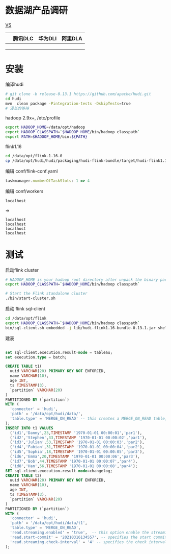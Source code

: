 # 数据湖产品调研

[VS](https://github.com/leesf/hudi-resources)

|      | 腾讯DLC | 华为DLI | 阿里DLA |
| ---- | ------- | ------- | ------- |
|      |         |         |         |
|      |         |         |         |
|      |         |         |         |



# 安装

编译hudi

```sh
# git clone -b release-0.13.1 https://github.com/apache/hudi.git
cd hudi
mvn  clean package -Pintegration-tests -DskipTests=true
# 漫长的等待
```

hadoop 2.9x+,  /etc/profile

```sh
export HADOOP_HOME=/data/opt/hadoop
export HADOOP_CLASSPATH=`$HADOOP_HOME/bin/hadoop classpath`
export PATH=$HADOOP_HOME/bin:${PATH}
```

flink1.16

```sh
cd /data/opt/flink-1.16.0
cp /data/opt/hudi/hudi/packaging/hudi-flink-bundle/target/hudi-flink1.16-bundle-0.13.1.jar lib/
```

编辑 conf/flink-conf.yaml

```ts
taskmanager.numberOfTaskSlots: 1 => 4
```

编辑 conf/workers

```
localhost
```

=>

```
localhost
localhost
localhost
localhost
```



# 测试

启动flink cluster

```sh
# HADOOP_HOME is your hadoop root directory after unpack the binary package.
export HADOOP_CLASSPATH=`$HADOOP_HOME/bin/hadoop classpath`

# Start the Flink standalone cluster
./bin/start-cluster.sh
```

启动 flink  sql-client

```sh
cd /data/opt/flink
export HADOOP_CLASSPATH=`$HADOOP_HOME/bin/hadoop classpath`
bin/sql-client.sh embedded -j lib/hudi-flink1.16-bundle-0.13.1.jar shell
```

建表

```sql

set sql-client.execution.result-mode = tableau;
set execution.type = batch;

CREATE TABLE t1(
  uuid VARCHAR(20) PRIMARY KEY NOT ENFORCED,
  name VARCHAR(10),
  age INT,
  ts TIMESTAMP(3),
  `partition` VARCHAR(20)
)
PARTITIONED BY (`partition`)
WITH (
  'connector' = 'hudi',
  'path' = '/data/opt/hudi/data/',
  'table.type' = 'MERGE_ON_READ' -- this creates a MERGE_ON_READ table, by default is COPY_ON_WRITE
);
INSERT INTO t1 VALUES
  ('id1','Danny',23,TIMESTAMP '1970-01-01 00:00:01','par1'),
  ('id2','Stephen',33,TIMESTAMP '1970-01-01 00:00:02','par1'),
  ('id3','Julian',53,TIMESTAMP '1970-01-01 00:00:03','par2'),
  ('id4','Fabian',31,TIMESTAMP '1970-01-01 00:00:04','par2'),
  ('id5','Sophia',18,TIMESTAMP '1970-01-01 00:00:05','par3'),
  ('id6','Emma',20,TIMESTAMP '1970-01-01 00:00:06','par3'),
  ('id7','Bob',44,TIMESTAMP '1970-01-01 00:00:07','par4'),
  ('id8','Han',56,TIMESTAMP '1970-01-01 00:00:08','par4');
SET sql-client.execution.result-mode=changelog;
CREATE TABLE t2(
  uuid VARCHAR(20) PRIMARY KEY NOT ENFORCED,
  name VARCHAR(10),
  age INT,
  ts TIMESTAMP(3),
  `partition` VARCHAR(20)
)
PARTITIONED BY (`partition`)
WITH (
  'connector' = 'hudi',
  'path' = '/data/opt/hudi/data/t1',
  'table.type' = 'MERGE_ON_READ',
  'read.streaming.enabled' = 'true',  -- this option enable the streaming read
  'read.start-commit' = '20210316134557', -- specifies the start commit instant time
  'read.streaming.check-interval' = '4' -- specifies the check interval for finding new source commits, default 60s.
);
```

